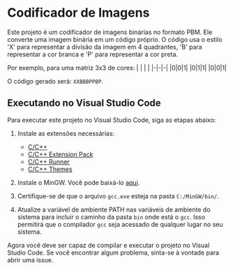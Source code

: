 # Codificador de Imagens

Este projeto é um codificador de imagens binárias no formato PBM. Ele converte uma imagem binária em um código próprio. O código usa o estilo 'X' para representar a divisão da imagem em 4 quadrantes, 'B' para representar a cor branca e 'P' para representar a cor preta.

Por exemplo, para uma matriz 3x3 de cores:
| | | |
|-|-|-|
|0|0|1|
|0|1|1|
|0|0|1|

O código gerado será: `XXBBBPPBP`.

## Executando no Visual Studio Code

Para executar este projeto no Visual Studio Code, siga as etapas abaixo:

1. Instale as extensões necessárias:
   - [C/C++](https://marketplace.visualstudio.com/items?itemName=ms-vscode.cpptools)
   - [C/C++ Extension Pack](https://marketplace.visualstudio.com/items?itemName=ms-vscode.cpptools-extension-pack)
   - [C/C++ Runner](https://marketplace.visualstudio.com/items?itemName=franneck94.c-cpp-runner)
   - [C/C++ Themes](https://marketplace.visualstudio.com/items?itemName=ms-vscode.cpptools-themes)

2. Instale o MinGW. Você pode baixá-lo [aqui](https://ufpr.dl.sourceforge.net/project/mingw/Installer/mingw-get-setup.exe).

3. Certifique-se de que o arquivo `gcc.exe` esteja na pasta `C:/MinGW/bin/`.

4. Atualize a variável de ambiente PATH nas variáveis de ambiente do sistema para incluir o caminho da pasta `bin` onde está o `gcc`. Isso permitirá que o compilador `gcc` seja acessado de qualquer lugar no seu sistema.

Agora você deve ser capaz de compilar e executar o projeto no Visual Studio Code. Se você encontrar algum problema, sinta-se à vontade para abrir uma issue.
